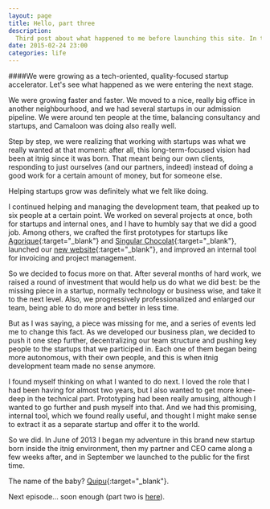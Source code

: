```yaml
---
layout: page
title: Hello, part three
description:
  Third post about what happened to me before launching this site. In this one, we'll talk about what happened as itnig grew and improved its business plan.
date: 2015-02-24 23:00
categories: life
---
```


####We were growing as a tech-oriented, quality-focused startup accelerator. Let's see what happened as we were entering the next stage.

We were growing faster and faster. We moved to a nice, really big office
in another neighbourhood, and we had several startups in our admission pipeline.
We were around ten people at the time, balancing consultancy and startups, and
Camaloon was doing also really well.

Step by step, we were realizing that working with startups was what we really wanted at that moment: after all, this long-term-focused vision had been
at itnig since it was born. That meant being our own clients, responding to just ourselves (and our partners, indeed) instead of doing a
good work for a certain amount of money, but for someone else.

Helping startups grow was definitely what we felt like doing.

I continued helping and managing the development team, that peaked up to six people at a certain point. We worked on several projects at
once, both for startups and internal ones, and I have to humbly say that we did a good job. Among others, we crafted the first prototypes
for startups like [Agorique](https://agorique.com/en){:target="_blank"} and [Singular Chocolat](http://singularchocolat.com/){:target="_blank"},
launched our [new website](http://itnig.net/en){:target="_blank"}, and improved an internal tool for invoicing and project management.

So we decided to focus more on that. After several months of hard work, we raised a round of investment that would help us do what we did
best: be the missing piece in a startup, normally technology or business wise, and take it to the next level. Also, we progressively
professionalized and enlarged our team, being able to do more and better in less time.

But as I was saying, a piece was missing for me, and a series of events led me to change this fact. As we developed our business plan, we
decided to push it one step further, decentralizing our team structure and pushing key people to the startups that we participed in. Each
one of them began being more autonomous, with their own people, and this is when itnig development team made no sense anymore.

I found myself thinking on what I wanted to do next. I loved the role that I had been having for almost two years, but I also wanted to get
more knee-deep in the technical part. Prototyping had been really amusing, although I wanted to go further and push myself into that. And
we had this promising, internal tool, which we found really useful, and thought I might make sense to extract it as a
separate startup and offer it to the world.

So we did. In June of 2013 I began my adventure in this brand new startup born inside the itnig environment, then my partner and CEO came
along a few weeks after, and in September we launched to the public for the first time.

The name of the baby? [Quipu](https://getquipu.com/en){:target="_blank"}.

Next episode... soon enough (part two is [here](/hello-part-two)).
